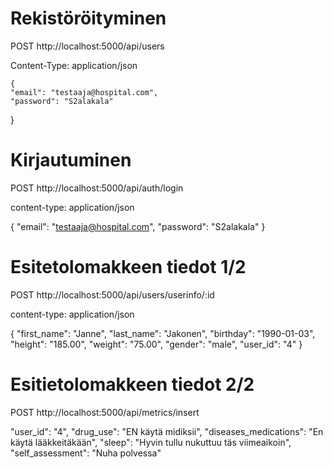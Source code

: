 # Rekistöröityminen

POST http://localhost:5000/api/users

Content-Type: application/json

    {
    "email": "testaaja@hospital.com",
    "password": "S2alakala"
  }

# Kirjautuminen


POST http://localhost:5000/api/auth/login

content-type: application/json

{
  "email": "testaaja@hospital.com",
  "password": "S2alakala"
}


# Esitetolomakkeen tiedot 1/2

POST http://localhost:5000/api/users/userinfo/:id

content-type: application/json

{
  "first_name": "Janne",
  "last_name": "Jakonen",
  "birthday": "1990-01-03",
  "height": "185.00",
  "weight": "75.00",
  "gender": "male",
  "user_id": "4"
}

# Esitietolomakkeen tiedot 2/2

POST http://localhost:5000/api/metrics/insert

  "user_id": "4",
  "drug_use": "EN käytä midiksii",
  "diseases_medications": "En käytä lääkkeitäkään",
  "sleep": "Hyvin tullu nukuttuu täs viimeaikoin",
  "self_assessment": "Nuha polvessa"
